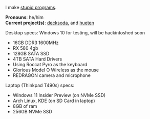 I make [stupid programs](https://github.com/greysoh/random-projects).  
  
**Pronouns**: he/him  
**Current project(s)**: [decksoda](https://github.com/decksoda), and [hueten](https://github.com/greysoh/hueten)

Desktop specs:
Windows 10 for testing, will be hackintoshed soon
* 16GB DDR3 1600MHz
* RX 580 4gb
* 128GB SATA SSD
* 4TB SATA Hard Drivers
* Using Roccat Pyro as the keyboard
* Glorious Model O Wireless as the mouse
* REDRAGON camera and microphone  

Laptop (Thinkpad T490s) specs:
* Windows 11 Insider Preview (on NVMe SSD)
* Arch Linux, KDE (on SD Card in laptop)
* 8GB of ram 
* 256GB NVMe SSD

